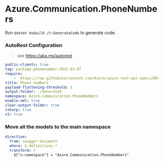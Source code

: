 # Azure.Communication.PhoneNumbers

Run `dotnet msbuild /t:GenerateCode` to generate code.

### AutoRest Configuration
> see https://aka.ms/autorest

``` yaml
public-clients: true
tag: package-phonenumber-2021-03-07
require:
    -  https://raw.githubusercontent.com/Azure/azure-rest-api-specs/896d05e37dbb00712726620b8d679cc3c3be09fb/specification/communication/data-plane/PhoneNumbers/readme.md
title: Phone numbers
payload-flattening-threshold: 3
output-folder: ./Generated
namespace: Azure.Communication.PhoneNumbers
enable-xml: true
clear-output-folder: true
csharp: true
v3: true
```

### Move all the models to the main namespace
```yaml
directive:
  from: swagger-document
  where: $.definitions.*
  transform: >
    $["x-namespace"] = "Azure.Communication.PhoneNumbers"
```
